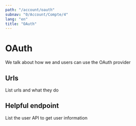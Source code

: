 ```yaml
---
path: "/account/oauth"
subnav: "0/Account/Compte/4"
lang: "en"
title: "OAuth"
---
```


<helmet>
<title> GCaccount - OAuth </title>
</helmet>

# OAuth

We talk about how we and users can use the OAuth provider

## Urls

List urls and what they do

## Helpful endpoint

List the user API to get user information
